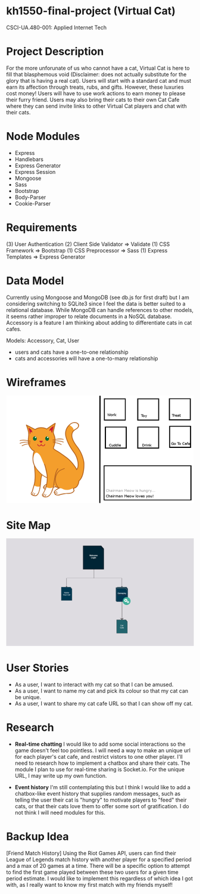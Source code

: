 # kh1550-final-project (Virtual Cat)
CSCI-UA.480-001: Applied Internet Tech

# Project Description

For the more unforunate of us who cannot have a cat, Virtual Cat is here to fill that blasphemous void (Disclaimer: does not actually substitute for the glory that is having a real cat). Users will start with a standard cat and must earn its affection through treats, rubs, and gifts. However, these luxuries cost money! Users will have to use work actions to earn money to please their furry friend. Users may also bring their cats to their own Cat Cafe where they can send invite links to other Virtual Cat players and chat with their cats.

# Node Modules
* Express
* Handlebars
* Express Generator
* Express Session
* Mongoose
* Sass
* Bootstrap
* Body-Parser
* Cookie-Parser

# Requirements
(3) User Authentication
(2) Client Side Validator => Validate
(1) CSS Framework         => Bootstrap
(1) CSS Preprocessor      => Sass
(1) Express Templates     => Express Generator

# Data Model

Currently using Mongoose and MongoDB (see db.js for first draft) but I am considering switching to SQLite3 since I feel the data is better suited to a relational database. While MongoDB can handle references to other models, it seems rather improper to relate documents in a NoSQL database. Accessory is a feature I am thinking about adding to differentiate cats in cat cafes.

Models: Accessory, Cat, User
* users and cats have a one-to-one relationship
* cats and accessories will have a one-to-many relationship

# Wireframes
![wireframe](/documentation/wireframe.png)

# Site Map
![sitemap](/documentation/sitemap.png)

# User Stories
* As a user, I want to interact with my cat so that I can be amused.
* As a user, I want to name my cat and pick its colour so that my cat can be unique.
* As a user, I want to share my cat cafe URL so that I can show off my cat.

# Research
* **Real-time chatting** I would like to add some social interactions so the game doesn't feel too pointless. I will need a way to make an unique url for each player's cat cafe, and restrict vistors to one other player. I'll need to research how to implement a chatbox and share their cats. The module I plan to use for real-time sharing is Socket.io. For the unique URL, I may write up my own function.

* **Event history** I'm still contemplating this but I think I would like to add a chatbox-like event history that supplies random messages, such as telling the user their cat is "hungry" to motivate players to "feed" their cats, or that their cats love them to offer some sort of gratification. I do not think I will need modules for this.

# Backup Idea

[Friend Match History] Using the Riot Games API, users can find their League of Legends match history with another player for a specified period and a max of 20 games at a time. There will be a specific option to attempt to find the first game played between these two users for a given time period estimate. I would like to implement this regardless of which idea I got with, as I really want to know my first match with my friends myself!

